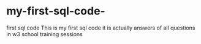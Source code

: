 # my-first-sql-code-
first sql code 
This is my first sql code it is actually answers of all questions in w3 school training sessions

